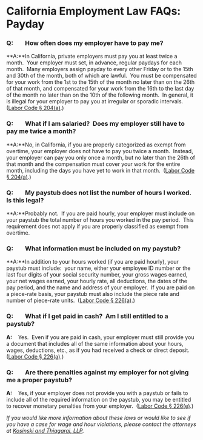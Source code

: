 # California Employment Law FAQs:  Payday

### **Q:        How often does my employer have to pay me?**

**A:**In California, private employers must pay you at least twice a month.  Your employer must set, in advance, regular paydays for each month.  Many employers assign payday to every other Friday or to the 15th and 30th of the month, both of which are lawful.  You must be compensated for your work from the 1st to the 15th of the month no later than on the 26th of that month, and compensated for your work from the 16th to the last day of the month no later than on the 10th of the following month.  In general, it is illegal for your employer to pay you at irregular or sporadic intervals.  ([Labor Code § 204(a)](http://www.leginfo.ca.gov/cgi-bin/displaycode?section=lab&group=00001-01000&file=200-244).)

### **Q:        What if I am salaried?  Does my employer still have to pay me twice a month?**

**A:**No, in California, if you are properly categorized as exempt from overtime, your employer does not have to pay you twice a month.  Instead, your employer can pay you only once a month, but no later than the 26th of that month and the compensation must cover your work for the entire month, including the days you have yet to work in that month.  ([Labor Code § 204(a)](http://www.leginfo.ca.gov/cgi-bin/displaycode?section=lab&group=00001-01000&file=200-244).)

### **Q:        My paystub does not list the number of hours I worked.  Is this legal?**

**A:**Probably not.  If you are paid hourly, your employer must include on your paystub the total number of hours you worked in the pay period.  This requirement does not apply if you are properly classified as exempt from overtime.

### **Q:        What information must be included on my paystub?**

**A:**In addition to your hours worked (if you are paid hourly), your paystub must include:  your name, either your employee ID number or the last four digits of your social security number, your gross wages earned, your net wages earned, your hourly rate, all deductions, the dates of the pay period, and the name and address of your employer.  If you are paid on a piece-rate basis, your paystub must also include the piece rate and number of piece-rate units.  ([Labor Code § 226(a)](http://www.leginfo.ca.gov/cgi-bin/displaycode?section=lab&group=00001-01000&file=200-244).)

### **Q:        What if I get paid in cash?  Am I still entitled to a paystub?**

**A:**    Yes.  Even if you are paid in cash, your employer must still provide you a document that includes all of the same information about your hours, wages, deductions, etc., as if you had received a check or direct deposit.  ([Labor Code § 226(a)](http://www.leginfo.ca.gov/cgi-bin/displaycode?section=lab&group=00001-01000&file=200-244).)

### **Q:        Are there penalties against my employer for not giving me a proper paystub?**

**A:**    Yes, if your employer does not provide you with a paystub or fails to include all of the required information on the paystub, you may be entitled to recover monetary penalties from your employer.  ([Labor Code § 226(e)](http://www.leginfo.ca.gov/cgi-bin/displaycode?section=lab&group=00001-01000&file=200-244).)

_If you would like more information about these laws or would like to see if you have a case for wage and hour violations, please contact the attorneys at [Kosinski and Thiagaraj, LLP](/home)._